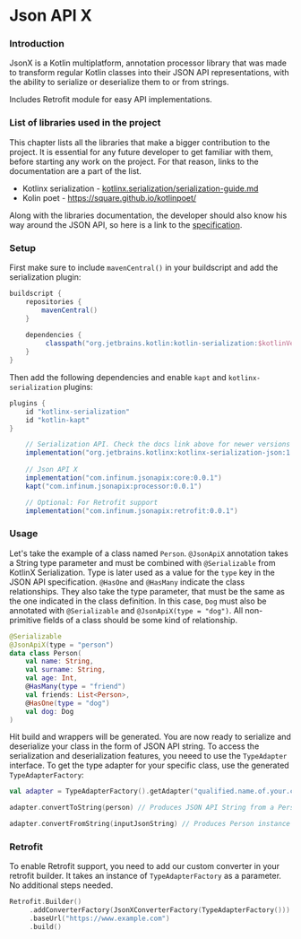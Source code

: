 # **Json API X**


### Introduction


JsonX is a Kotlin multiplatform, annotation processor library that was made to transform regular Kotlin classes into their JSON API representations, with the ability to serialize or deserialize them to or from strings.

Includes Retrofit module for easy API implementations. 



### List of libraries used in the project


This chapter lists all the libraries that make a bigger contribution to the project. It is essential for any future developer to get familiar with them, before starting any work on the project. For that reason, links to the documentation are a part of the list.

 - Kotlinx serialization - [kotlinx.serialization/serialization-guide.md](https://github.com/Kotlin/kotlinx.serialization/blob/master/docs/serialization-guide.md)
 - Kolin poet - https://square.github.io/kotlinpoet/

Along with the libraries documentation, the developer should also know his way around the JSON API, so here is a link to the [specification](https://jsonapi.org/).



### Setup


First make sure to include `mavenCentral()` in your buildscript and add the serialization plugin:

```groovy
buildscript {
    repositories {
        mavenCentral()
    }
    
    dependencies {
         classpath("org.jetbrains.kotlin:kotlin-serialization:$kotlinVersion")
    }
}
```

Then add the following dependencies and enable `kapt` and `kotlinx-serialization` plugins: 

```groovy
plugins {
    id "kotlinx-serialization"
    id "kotlin-kapt"
}
```

```groovy
    // Serialization API. Check the docs link above for newer versions
    implementation("org.jetbrains.kotlinx:kotlinx-serialization-json:1.3.2")
   
    // Json API X
    implementation("com.infinum.jsonapix:core:0.0.1")
    kapt("com.infinum.jsonapix:processor:0.0.1")

    // Optional: For Retrofit support
    implementation("com.infinum.jsonapix:retrofit:0.0.1")
```



### Usage


Let's take the example of a class named `Person`. `@JsonApiX` annotation takes a String type parameter and
must be combined with `@Serializable` from KotlinX Serialization. 
Type is later used as a value for the `type` key in the JSON API specification.
`@HasOne` and `@HasMany` indicate the class relationships. They also take the type parameter, 
that must be the same as the one indicated in the class definition. 
In this case, `Dog` must also be annotated with `@Serializable` and `@JsonApiX(type = "dog")`.
All non-primitive fields of a class should be some kind of relationship.

```kotlin
@Serializable
@JsonApiX(type = "person")
data class Person(
    val name: String,
    val surname: String,
    val age: Int,
    @HasMany(type = "friend")
    val friends: List<Person>,
    @HasOne(type = "dog")
    val dog: Dog
)
```

Hit build and wrappers will be generated. You are now ready to serialize and deserialize your class in the form of JSON API string.
To access the serialization and deserialization features, you neeed to use the `TypeAdapter` interface.
To get the type adapter for your specific class, use the generated `TypeAdapterFactory`:

```kotlin
val adapter = TypeAdapterFactory().getAdapter("qualified.name.of.your.class")

adapter.convertToString(person) // Produces JSON API String from a Person instance

adapter.convertFromString(inputJsonString) // Produces Person instance from JSON API String
```



### Retrofit


To enable Retrofit support, you need to add our custom converter in your retrofit builder. 
It takes an instance of `TypeAdapterFactory` as a parameter.
No additional steps needed.

```kotlin
Retrofit.Builder()
     .addConverterFactory(JsonXConverterFactory(TypeAdapterFactory()))
     .baseUrl("https://www.example.com")
     .build()
```
